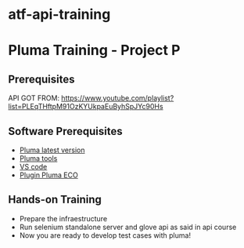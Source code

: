 # atf-api-training
# Pluma Training - Project P

## Prerequisites

API GOT FROM:
https://www.youtube.com/playlist?list=PLEqTHftpM91OzKYUkpaEuByhSpJYc90Hs

## Software Prerequisites

* [Pluma latest version](https://novabase.sharepoint.com/sites/CFCA/SitePages/ATF_30.aspx)
* [Pluma tools](https://novabase.sharepoint.com/sites/CFCA/SitePages/Requirements-&-Setup.aspx#tools-installation)
* [VS code](https://code.visualstudio.com/)
* [Plugin Pluma ECO](https://novabase.sharepoint.com/sites/CFCA/SitePages/VS-Code-Extension.aspx)

## Hands-on Training

* Prepare the infraestructure
* Run selenium standalone server and glove api as said in api course
* Now you are ready to develop test cases with pluma!



